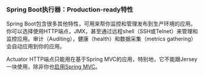 ### Spring Boot执行器：Production-ready特性

Spring Boot包含很多其他特性，可用来帮你监控和管理发布到生产环境的应用。你可以选择使用HTTP端点，JMX，甚至通过远程shell（SSH或Telnet）来管理和监控应用。审计（Auditing），健康（health）和数据采集（metrics gathering）会自动应用到你的应用。

Actuator HTTP端点只能用在基于Spring MVC的应用，特别地，它不能跟Jersey一块使用，除非你也[启用Spring MVC](http://docs.spring.io/spring-boot/docs/1.4.1.RELEASE/reference/htmlsingle/#howto-use-actuator-with-jersey)。
